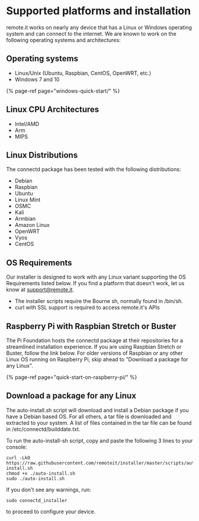 # Supported platforms and installation

remote.it works on nearly any device that has a Linux or Windows operating system and can connect to the internet. We are known to work on the following operating systems and architectures:

## Operating systems

* Linux/Unix \(Ubuntu, Raspbian, CentOS, OpenWRT, etc.\)
* Windows 7 and 10

{% page-ref page="windows-quick-start/" %}

## Linux CPU Architectures

* Intel/AMD
* Arm
* MIPS

## Linux Distributions

The connectd package has been tested with the following distributions:

* Debian
* Raspbian
* Ubuntu
* Linux Mint
* OSMC
* Kali
* Armbian
* Amazon Linux
* OpenWRT
* Vyos
* CentOS

## OS Requirements

Our installer is designed to work with any Linux variant supporting the OS Requirements listed below.  If you find a platform that doesn't work, let us know at support@remote.it.

* The installer scripts require the Bourne sh, normally found in /bin/sh.
* curl with SSL support is required to access remote.it's APIs

## Raspberry Pi with Raspbian Stretch or Buster

The Pi Foundation hosts the connectd package at their repositories for a streamlined installation experience.  If you are using Raspbian Stretch or Buster, follow the link below.  For older versions of Raspbian or any other Linux OS running on Raspberry Pi, skip ahead to "Download a package for any Linux".

{% page-ref page="quick-start-on-raspberry-pi/" %}

## Download a package for any Linux

The auto-install.sh script will download and install a Debian package if you have a Debian based OS.  For all others, a tar file is downloaded and extracted to your system.  A list of files contained in the tar file can be found in /etc/connectd/builddate.txt.

To run the auto-install-sh script, copy and paste the following 3 lines to your console:

```text
curl -LkO https://raw.githubusercontent.com/remoteit/installer/master/scripts/auto-install.sh
chmod +x ./auto-install.sh
sudo ./auto-install.sh
```

If you don't see any warnings, run:

`sudo connectd_installer`

to proceed to configure your device.

